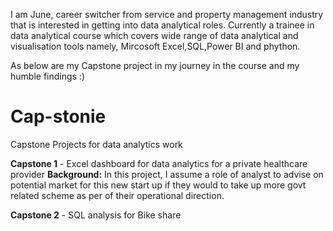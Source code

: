 I am June, career switcher from service and property management industry that is interested in getting into data analytical roles.
Currently a trainee in data analytical course which covers wide range of data analytical and visualisation tools namely, Mircosoft Excel,SQL,Power BI and phython.

As below are my Capstone project in my journey in the course and my humble findings :)

# Cap-stonie

Capstone Projects for data analytics work

**Capstone 1** - Excel dashboard for data analytics for a private healthcare provider
**Background:**
In this project, I assume a role of analyst to advise on potential market for this new start up if they would to take up more govt related scheme as per of their operational direction. 

**Capstone 2** - SQL analysis for Bike share
